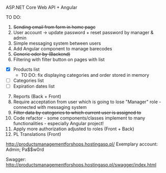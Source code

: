 ASP.NET Core Web API + Angular

TO DO:

1) ~~Sending email from form in home page~~
2) User account -> update password + reset password by manager & admin
3) Simple messaging system between users
4) Add Angular component to manage barecodes
5) ~~Generic oder by (Backend)~~
6) Filtering with filter button on pages with list
 - [x] Products list 
    - TO DO: fix displaying categories and order stored in memory
 - [ ] Categories list
 - [ ] Expiration dates list
7) Reports (Back + Front)
8) Require acceptation from user which is going to lose "Manager" role - connected with messaging system
9) ~~Filter data by categories to which current user is assigned to~~
10) Code refactor - some components/classes implement to many functionalities - especially Angular project!
11) Apply more authorization adjusted to roles (Front + Back)
12) PL Translations (Front)

http://productsmanagementforshops.hostingasp.pl/ 
Exemplary account: Admin; Pa$$w0rd

Swagger: http://productsmanagementforshops.hostingasp.pl/swagger/index.html
